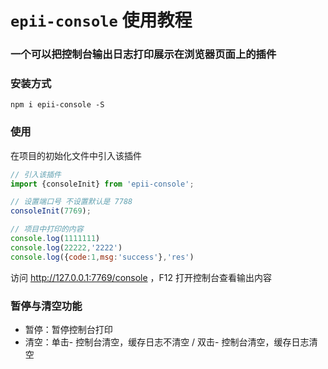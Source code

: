 # `epii-console` 使用教程

### 一个可以把控制台输出日志打印展示在浏览器页面上的插件


### 安装方式

`npm i epii-console -S`

### 使用

在项目的初始化文件中引入该插件

```javascript
// 引入该插件
import {consoleInit} from 'epii-console';

// 设置端口号 不设置默认是 7788
consoleInit(7769);

// 项目中打印的内容
console.log(1111111)
console.log(22222,'2222')
console.log({code:1,msg:'success'},'res')

```

访问 http://127.0.0.1:7769/console ，F12 打开控制台查看输出内容

### 暂停与清空功能

- 暂停：暂停控制台打印
- 清空：单击- 控制台清空，缓存日志不清空 / 双击- 控制台清空，缓存日志清空



